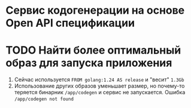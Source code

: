 # Сервис кодогенерации на основе Open API спецификации

# TODO Найти более оптимальный образ для запуска приложения
1. Сейчас используется `FROM golang:1.24 AS release` и "весит" `1.3Gb`
2. Использование других образов уменьшает размер, но почему-то теряется бинарник `/app/codegen` и сервис не запускается. Ошибка `/app/codegen not found`